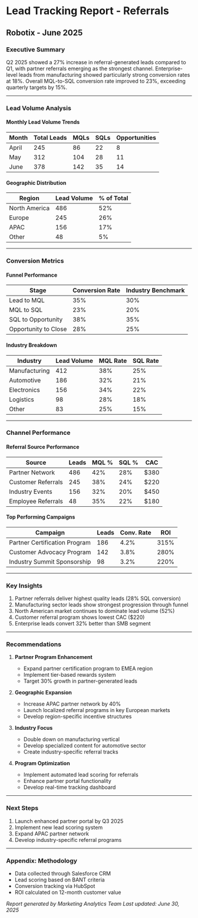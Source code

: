 # Lead Tracking Report - Referrals
## Robotix - June 2025

### Executive Summary
Q2 2025 showed a 27% increase in referral-generated leads compared to Q1, with partner referrals emerging as the strongest channel. Enterprise-level leads from manufacturing showed particularly strong conversion rates at 18%. Overall MQL-to-SQL conversion rate improved to 23%, exceeding quarterly targets by 15%.

---

### Lead Volume Analysis

#### Monthly Lead Volume Trends
| Month | Total Leads | MQLs | SQLs | Opportunities |
|-------|-------------|------|------|---------------|
| April | 245 | 86 | 22 | 8 |
| May | 312 | 104 | 28 | 11 |
| June | 378 | 142 | 35 | 14 |

#### Geographic Distribution
| Region | Lead Volume | % of Total |
|--------|-------------|------------|
| North America | 486 | 52% |
| Europe | 245 | 26% |
| APAC | 156 | 17% |
| Other | 48 | 5% |

---

### Conversion Metrics

#### Funnel Performance
| Stage | Conversion Rate | Industry Benchmark |
|-------|----------------|-------------------|
| Lead to MQL | 35% | 30% |
| MQL to SQL | 23% | 20% |
| SQL to Opportunity | 38% | 35% |
| Opportunity to Close | 28% | 25% |

#### Industry Breakdown
| Industry | Lead Volume | MQL Rate | SQL Rate |
|----------|-------------|-----------|-----------|
| Manufacturing | 412 | 38% | 25% |
| Automotive | 186 | 32% | 21% |
| Electronics | 156 | 34% | 22% |
| Logistics | 98 | 28% | 18% |
| Other | 83 | 25% | 15% |

---

### Channel Performance

#### Referral Source Performance
| Source | Leads | MQL % | SQL % | CAC |
|--------|--------|--------|--------|-----|
| Partner Network | 486 | 42% | 28% | $380 |
| Customer Referrals | 245 | 38% | 24% | $220 |
| Industry Events | 156 | 32% | 20% | $450 |
| Employee Referrals | 48 | 35% | 22% | $180 |

#### Top Performing Campaigns
| Campaign | Leads | Conv. Rate | ROI |
|----------|--------|-------------|-----|
| Partner Certification Program | 186 | 4.2% | 315% |
| Customer Advocacy Program | 142 | 3.8% | 280% |
| Industry Summit Sponsorship | 98 | 3.2% | 220% |

---

### Key Insights
1. Partner referrals deliver highest quality leads (28% SQL conversion)
2. Manufacturing sector leads show strongest progression through funnel
3. North American market continues to dominate lead volume (52%)
4. Customer referral program shows lowest CAC ($220)
5. Enterprise leads convert 32% better than SMB segment

---

### Recommendations

1. **Partner Program Enhancement**
   - Expand partner certification program to EMEA region
   - Implement tier-based rewards system
   - Target 30% growth in partner-generated leads

2. **Geographic Expansion**
   - Increase APAC partner network by 40%
   - Launch localized referral programs in key European markets
   - Develop region-specific incentive structures

3. **Industry Focus**
   - Double down on manufacturing vertical
   - Develop specialized content for automotive sector
   - Create industry-specific referral tracks

4. **Program Optimization**
   - Implement automated lead scoring for referrals
   - Enhance partner portal functionality
   - Develop real-time tracking dashboard

---

### Next Steps
1. Launch enhanced partner portal by Q3 2025
2. Implement new lead scoring system
3. Expand APAC partner network
4. Develop industry-specific referral programs

---

### Appendix: Methodology
- Data collected through Salesforce CRM
- Lead scoring based on BANT criteria
- Conversion tracking via HubSpot
- ROI calculated on 12-month customer value

*Report generated by Marketing Analytics Team*
*Last updated: June 30, 2025*